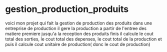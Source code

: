 # gestion_production_produits
voici mon projet qui fait la gestion de production des produits dans une entreprise de production
il gere la production a partir de l'entree des matiere premiere jusqu'a la reception des produits finis
il calcule le cout total des sorties, le cout total des depenses, le cout total de la production
et puis il calcule cout unitaire de production( donc le cout de production)
